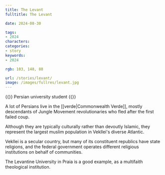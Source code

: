 ```yaml
---
title: The Levant
fulltitle: The Levant

date: 2024-08-30

tags:
- 2024
characters:
categories:
- story
keywords:
- 2024

rgb: 103, 148, 88

url: /stories/levant/
image: /images/fullres/levant.jpg
---
```

{{<note caption>}}
Persian university student
{{</note>}}

A lot of Persians live in the [[verde|Commonwealth Verde]], mostly descendants of Jungle Movement revolutionaries who fled after the first failed coup.

Although they are typically culturally rather than devoutly Islamic, they represent the largest muslim population in Vekllei's diverse Atlantic.

Vekllei is a secular country, but many of its constituent republics have state religions, and the federal government operates different religious institutions on behalf of communities.

The Levantine University in Praia is a good example, as a multifaith theological institution.